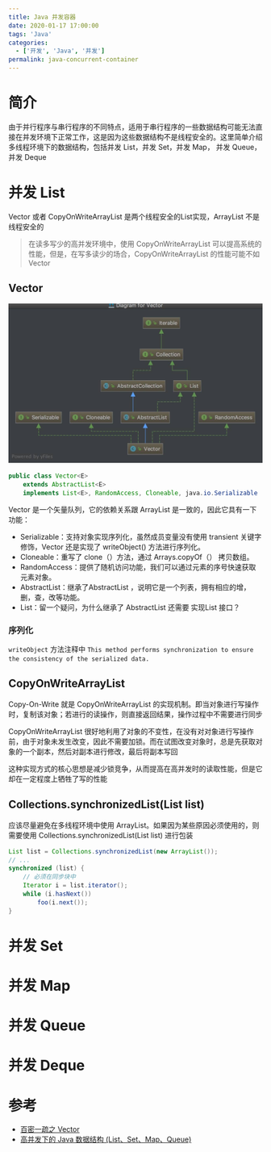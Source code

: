```yaml
---
title: Java 并发容器
date: 2020-01-17 17:00:00
tags: 'Java'
categories:
  - ['开发', 'Java', '并发']
permalink: java-concurrent-container
---
```


# 简介

由于并行程序与串行程序的不同特点，适用于串行程序的一些数据结构可能无法直接在并发环境下正常工作，这是因为这些数据结构不是线程安全的。这里简单介绍多线程环境下的数据结构，包括并发 List，并发 Set，并发 Map， 并发 Queue，并发 Deque

<!-- more -->

# 并发 List

Vector 或者 CopyOnWriteArrayList 是两个线程安全的List实现，ArrayList 不是线程安全的

> 在读多写少的高并发环境中，使用 CopyOnWriteArrayList 可以提高系统的性能，但是，在写多读少的场合，CopyOnWriteArrayList 的性能可能不如 Vector

## Vector

![Vector 依赖](./java-concurrent-container/vector)

```java
public class Vector<E>
    extends AbstractList<E>
    implements List<E>, RandomAccess, Cloneable, java.io.Serializable
```

Vector 是一个矢量队列，它的依赖关系跟 ArrayList  是一致的，因此它具有一下功能：

- Serializable：支持对象实现序列化，虽然成员变量没有使用 transient 关键字修饰，Vector 还是实现了 writeObject() 方法进行序列化。
- Cloneable：重写了 clone（）方法，通过 Arrays.copyOf（） 拷贝数组。
- RandomAccess：提供了随机访问功能，我们可以通过元素的序号快速获取元素对象。
- AbstractList：继承了AbstractList ，说明它是一个列表，拥有相应的增，删，查，改等功能。
- List：留一个疑问，为什么继承了 AbstractList 还需要 实现List 接口？

### 序列化

`writeObject` 方法注释中 `This method performs synchronization to ensure the consistency of the serialized data.`

## CopyOnWriteArrayList

Copy-On-Write 就是 CopyOnWriteArrayList 的实现机制。即当对象进行写操作时，复制该对象；若进行的读操作，则直接返回结果，操作过程中不需要进行同步

CopyOnWriteArrayList 很好地利用了对象的不变性，在没有对对象进行写操作前，由于对象未发生改变，因此不需要加锁。而在试图改变对象时，总是先获取对象的一个副本，然后对副本进行修改，最后将副本写回

这种实现方式的核心思想是减少锁竞争，从而提高在高并发时的读取性能，但是它却在一定程度上牺牲了写的性能

## Collections.synchronizedList(List list)

应该尽量避免在多线程环境中使用 ArrayList。如果因为某些原因必须使用的，则需要使用 Collections.synchronizedList(List list) 进行包装

```java
List list = Collections.synchronizedList(new ArrayList());
// ...
synchronized (list) {
    // 必须在同步块中
    Iterator i = list.iterator();
    while (i.hasNext())
        foo(i.next());
}
```

# 并发 Set

# 并发 Map

# 并发 Queue

# 并发 Deque

# 参考

- [百密一疏之 Vector](https://juejin.im/post/5aedcc80518825673c61ccd6)
- [高并发下的 Java 数据结构 (List、Set、Map、Queue)](https://www.cnblogs.com/yueshutong/p/9696216.html#)